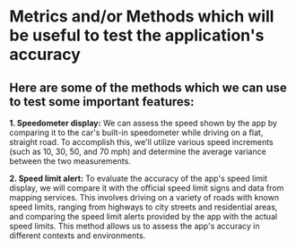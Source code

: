 # Metrics and/or Methods which will be useful to test the application's accuracy
## Here are some of the methods which we can use to test some important features:
**1. Speedometer display:**
We can assess the speed shown by the app by comparing it to the car's built-in speedometer while driving on a flat, straight road. To accomplish this, we'll utilize various speed increments (such as 10, 30, 50, and 70 mph) and determine the average variance between the two measurements.

**2. Speed limit alert:**
To evaluate the accuracy of the app's speed limit display, we will compare it with the official speed limit signs and data from mapping services. This involves driving on a variety of roads with known speed limits, ranging from highways to city streets and residential areas, and comparing the speed limit alerts provided by the app with the actual speed limits. This method allows us to assess the app's accuracy in different contexts and environments.
